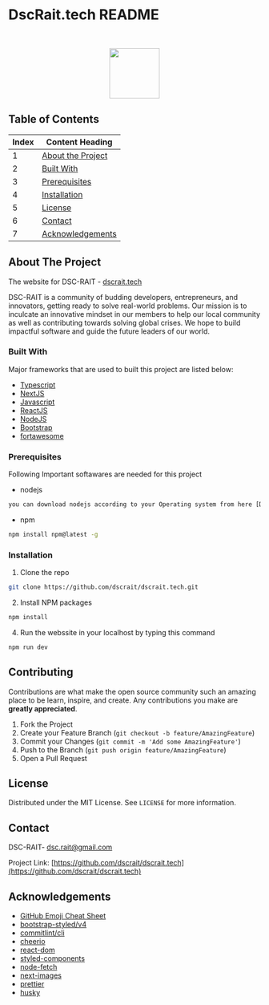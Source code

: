 # DscRait.tech README

<!-- PROJECT LOGO -->
<br />
<p align="center">
  <a href="https://github.com/dscrait/dscrait.tech">
    <img src="https://user-images.githubusercontent.com/60320511/94176728-2666dd80-feb6-11ea-8005-50ebc1e0d1c4.PNG" width="100" height="100">
  </a>
</p>


<!-- TABLE OF CONTENTS -->
## Table of Contents

Index | Content Heading
------------|------------------------------------
 1 | [About the Project](#about-the-project)
 2 | [Built With](#built-with)
 3 | [Prerequisites](#prerequisites) 
 4 | [Installation](#Installation)
 5 | [License](#license)
 6 | [Contact](#contact)
 7 | [Acknowledgements](#acknowledgements)


<!-- ABOUT THE PROJECT -->
## About The Project



The website for DSC-RAIT - [dscrait.tech](https://dscrait.tech)

DSC-RAIT is a community of budding developers, entrepreneurs, and innovators, getting ready to solve real-world problems. Our mission is to inculcate an innovative mindset in our members to help our local community as well as contributing towards solving global crises. We hope to build impactful software and guide the future leaders of our world.


### Built With
Major frameworks that are used to  built this project are listed below:
* [Typescript](https://www.typescriptlang.org/)
* [NextJS](https://nextjs.org/)
* [Javascript](https://developer.mozilla.org/en-US/docs/Web/JavaScript)
* [ReactJS](https://reactjs.org/)
* [NodeJS](https://nodejs.org/en/)
* [Bootstrap](https://getbootstrap.com)
* [fortawesome](https://fortawesome.com/)




### Prerequisites

Following  Important softawares are needed for this project

* nodejs
```sh
you can download nodejs according to your Operating system from here [Doenload NodeJS](https://nodejs.org/en/download/)
```

* npm
```sh
npm install npm@latest -g
```



### Installation

1. Clone the repo
```sh
git clone https://github.com/dscrait/dscrait.tech.git
```
2. Install NPM packages
```sh
npm install
```
4. Run the webssite in your localhost by typing this command
```sh
npm run dev
```

<!-- CONTRIBUTING -->
## Contributing

Contributions are what make the open source community such an amazing place to be learn, inspire, and create. Any contributions you make are **greatly appreciated**.

1. Fork the Project
2. Create your Feature Branch (`git checkout -b feature/AmazingFeature`)
3. Commit your Changes (`git commit -m 'Add some AmazingFeature'`)
4. Push to the Branch (`git push origin feature/AmazingFeature`)
5. Open a Pull Request



<!-- LICENSE -->
## License

Distributed under the MIT License. See `LICENSE` for more information.



<!-- CONTACT -->
## Contact

DSC-RAIT- [dsc.rait@gmail.com](dsc.rait@gmail.com) 

Project Link: [https://github.com/dscrait/dscrait.tech](https://github.com/dscrait/dscrait.tech)



<!-- ACKNOWLEDGEMENTS -->
## Acknowledgements
* [GitHub Emoji Cheat Sheet](https://www.webpagefx.com/tools/emoji-cheat-sheet)
* [bootstrap-styled/v4](https://bootstrap-styled.github.io/v4/)
* [commitlint/cli](https://commitlint.js.org/#/)
* [cheerio](https://cheerio.js.org/)
* [react-dom](https://reactjs.org/docs/react-dom.html)
* [styled-components](https://styled-components.com/)
* [node-fetch](https://www.npmjs.com/package/node-fetch)
* [next-images](https://www.npmjs.com/package/next-images)
* [prettier](https://prettier.io/)
* [husky](https://www.npmjs.com/package/husky)





